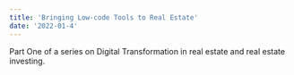 ```yaml
---
title: 'Bringing Low-code Tools to Real Estate'
date: '2022-01-4'
---
```


Part One of a series on Digital Transformation in real estate and real estate investing.